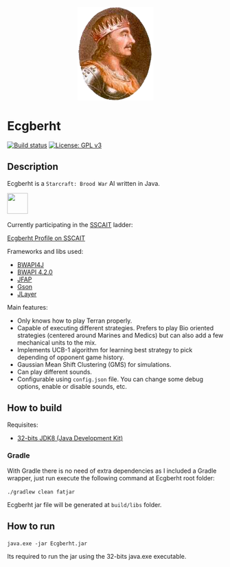 <p align="center">
<img src="egbert.png" width="177" height="218" />
</p>

# Ecgberht

[![Build status](https://ci.appveyor.com/api/projects/status/ka5uam9blh1i8qtn?svg=true)](https://ci.appveyor.com/project/Jabbo16/ecgberht) [![License: GPL v3](https://img.shields.io/badge/License-GPL%20v3-blue.svg)](https://www.gnu.org/licenses/gpl-3.0)

## Description

Ecgberht is a `Starcraft: Brood War` AI written in Java.
<p><img src="https://i.imgur.com/xUfYQ9H.png" width="48" height="48"/></p>

Currently participating in the [SSCAIT](http://www.sscaitournament.com/) ladder:

[Ecgberht Profile on SSCAIT](http://www.sscaitournament.com/index.php?action=botDetails&bot=Ecgberht)

Frameworks and libs used:

* [BWAPI4J](https://github.com/OpenBW/BWAPI4J)
* [BWAPI 4.2.0](https://github.com/bwapi/bwapi)
* [JFAP](https://github.com/Jabbo16/JFAP)
* [Gson](https://github.com/google/gson)
* [JLayer](http://www.javazoom.net/javalayer/javalayer.html)

Main features:

* Only knows how to play Terran properly.
* Capable of executing different strategies. Prefers to play Bio oriented strategies (centered around Marines and Medics) but can also add a few mechanical units to the mix.
* Implements UCB-1 algorithm for learning best strategy to pick depending of opponent game history.
* Gaussian Mean Shift Clustering (GMS) for simulations.
* Can play different sounds.
* Configurable using `config.json` file. You can change some debug options, enable or disable sounds, etc.

## How to build

Requisites:

* [32-bits JDK8 (Java Development Kit)](http://www.oracle.com/technetwork/java/javase/downloads/jdk8-downloads-2133151.html)

### Gradle

With Gradle there is no need of extra dependencies as I included a Gradle wrapper, just run execute the following command at Ecgberht root folder:

`./gradlew clean fatjar`

Ecgberht jar file will be generated at `build/libs` folder.

## How to run

`java.exe -jar Ecgberht.jar`

Its required to run the jar using the 32-bits java.exe executable.
